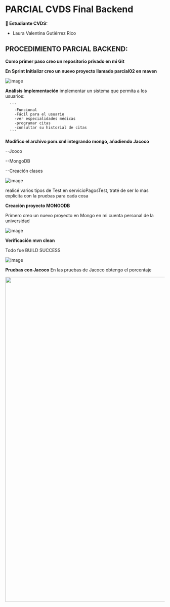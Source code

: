 # PARCIAL CVDS Final Backend

**👥 Estudiante CVDS:**
- Laura Valentina Gutiérrez Rico


## PROCEDIMIENTO PARCIAL BACKEND:

**Como primer paso creo un repositorio privado en mi Git**



**En Sprint Initializr creo un nuevo proyecto llamado parcial02 en maven**

![image](https://github.com/user-attachments/assets/5504de88-d997-4b1d-b00c-2a5127b050a4)


**Análisis Implementación**
implementar un sistema que permita a los usuarios: 

      ```
        -Funcional
        -Fácil para el usuario
        -ver especialidades médicas
        -programar citas
        -consultar su historial de citas
      ```

**Modifico el archivo pom.xml integrando mongo, añadiendo Jacoco**

  --Jcoco




  --MongoDB
  



  --Creación clases

![image](https://github.com/user-attachments/assets/aac5a6aa-846e-40a4-8725-43fafa84f336)



realicé varios tipos de Test en servicioPagosTest, traté de ser lo mas explicita con la pruebas para cada cosa





**Creación proyecto MONGODB**


Primero creo un nuevo proyecto en Mongo en mi cuenta personal de la universidad

  
![image](https://github.com/user-attachments/assets/690c91a8-c4c4-4acc-8f2e-ebb1d3031400)






**Verificación mvn clean**

Todo fue BUILD SUCCESS

![image](https://github.com/user-attachments/assets/8b74279d-4aa1-4611-9962-6579db13c51b)


**Pruebas con Jacoco**
En las pruebas de Jacoco obtengo el porcentaje

<img width="1027" src="https://github.com/user-attachments/assets/a5a9cdda-52f1-4c83-9251-9dbb5c6ba56a" />

